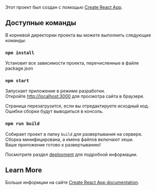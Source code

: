 Этот проект был создан с помощью [Create React App](https://github.com/facebook/create-react-app).

## Доступные команды

В корневой директории проекта вы можете выполнить следующие команды:

### `npm install`

Установит все зависимости проекта, перечисленные в файле package.json

### `npm start`

Запускает приложение в режиме разработки.<br />
Откройте [http://localhost:3000](http://localhost:3000) для просмотра сайта в браузере.

Страница перезагрузится, если вы отредактируете исходный код.<br />
Ошибки сборки будут выводиться в консоль.

### `npm run build`

Собирает проект в папку `build` для развертывания на сервере.<br />
Сборка минифицирована, а имена файлов включают хеши.<br />
Ваше приложение готово к развертыванию!

Посмотрите раздел [deployment](https://facebook.github.io/create-react-app/docs/deployment) для подробной информации.

## Learn More

Больше информции на сайте [Create React App documentation](https://facebook.github.io/create-react-app/docs/getting-started).
